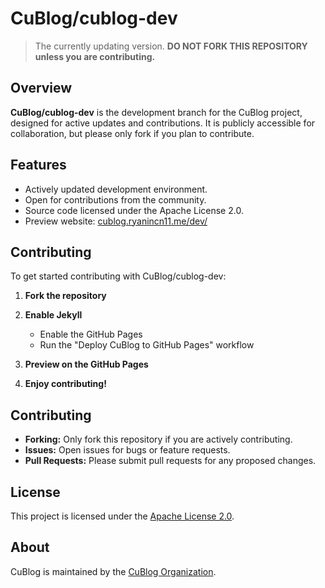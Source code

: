 # CuBlog/cublog-dev
> The currently updating version. **DO NOT FORK THIS REPOSITORY unless you are contributing.**

## Overview

**CuBlog/cublog-dev** is the development branch for the CuBlog project, designed for active updates and contributions. It is publicly accessible for collaboration, but please only fork if you plan to contribute.

## Features

- Actively updated development environment.
- Open for contributions from the community.
- Source code licensed under the Apache License 2.0.
- Preview website: [cublog.ryanincn11.me/dev/](http://cublog.ryanincn11.me/cublog-dev/)

## Contributing

To get started contributing with CuBlog/cublog-dev:

1. **Fork the repository**
2. **Enable Jekyll**  
   - Enable the GitHub Pages
   - Run the "Deploy CuBlog to GitHub Pages" workflow

3. **Preview on the GitHub Pages**  
4. **Enjoy contributing!**

## Contributing

- **Forking:** Only fork this repository if you are actively contributing.
- **Issues:** Open issues for bugs or feature requests.
- **Pull Requests:** Please submit pull requests for any proposed changes.

## License

This project is licensed under the [Apache License 2.0](LICENSE).

## About

CuBlog is maintained by the [CuBlog Organization](https://github.com/CuBlog).
